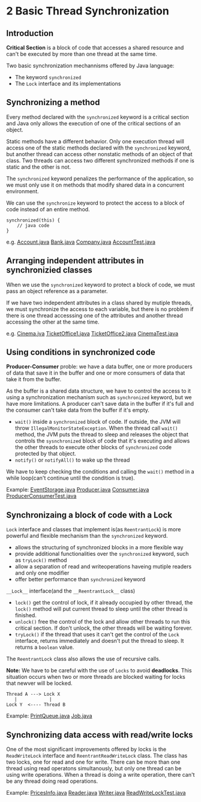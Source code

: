# 2 Basic Thread Synchronization

## Introduction

__Critical Section__ is a block of code that accesses a shared resource and can't be executed by more than one thread at the same time.

Two basic synchronization mechannisms offered by Java language:

* The keyword `synchronized`
* The `Lock` interface and its implementations

## Synchronizing a method

Every method declared with the `synchronized` keyword is a critical section and Java only allows the execution of one of the critical sections of an object.

Static methods have a different behavior.
Only one execution thread will access one of the static methods declared with the `synchronized` keyword, but another thread can access other nonstatic methods of an object of that class. Two threads can access two different synchronized methods if one is static and the other is not.

The `synchronized` keyword penalizes the performance of the application, so we must only use it on methods that modify shared data in a concurrent environment.

We can use the `synchronize` keyword to protect the access to a block of code instead of an entire method.

    synchronized(this) {
        // java code
    }

e.g. [Account.java](Account.java) [Bank.java](Bank.java) [Company.java](Company.java) [AccountTest.java](AccountTest.java)


## Arranging independent attributes in synchronizied classes

When we use the `synchronized` keyword to protect a block of code, we must pass an object reference as a parameter.

If we have two independent attributes in a class shared by mutiple threads, we must synchronize the access to each variable, but there is no problem if there is one thread accesssing one of the attributes and another thread accessing the other at the same time.

e.g. [Cinema.jva](Cinema.jva) [TicketOffice1.java](TicketOffice1.jva) [TicketOffice2.java](TicketOffice2.java) [CinemaTest.java](CinemaTest.java)


## Using conditions in synchronized code

__Producer-Consumer__ proble: we have a data buffer, one or more producers of data that save it in the buffer and one or more consumers of data that take it from the buffer.

As the buffer is a shared data structure, we have to control the access to it using a synchronization mechanism such as `synchronized` keyword, but we have more limitations.
A producer can't save data in the buffer if it's full and the consumer can't take data from the buffer if it's empty.

* `wait()` inside a `synchronized` block of code. If outside, the JVM will throw `IllegalMonitorStateException`. When the thread call `wait()` method, the JVM puts the thread to sleep and releases the object that controls the `sysnchronized` block of code that it's executing and allows the other threads to execute other blocks of `synchronized` code protected by that object.
* `notify()` or `notifyAll()` to wake up the thread

We have to keep checking the conditions and calling the `wait()` method in a while loop(can't continue until the condition is true).

Example: [EventStorage.java](EventStorage.java) [Producer.java](Producer.java) [Consumer.java](Consumer.java) [ProducerConsumerTest.java](ProducerConsumer.java)


## Synchronizaing a block of code with a Lock

`Lock` interface and classes that implement is(as `ReentrantLock`) is more powerful and flexible mechanism than the `synchronized` keyword.

* allows the structuring of synchronized blocks in a more flexible way
* provide additional functionalities over the `synchronized` keyword, such as `tryLock()` method
* allow a separation of read and writeoperations haveing mutiple readers and only one modifier
* offer better performance than `synchronized` keyword

`__Lock__` interface(and the `__ReentrantLock__` class)

* `lock()` get the control of lock, if it already occupied by other thread, the `lock()` method will put current thread to sleep until the other thread is finished.
* `unlock()` free the control of the lock and allow other threads to run this critical section. If don't unlock, the other threads will be waiting forever.
* `tryLock()` if the thread that uses it can't get the control of the `Lock` interface, returns immediately and doesn't put the thread to sleep. It returns a `boolean` value.

The `ReentrantLock` class also allows the use of recursive calls.

__Note:__ We have to be careful with the use of `Locks` to avoid __deadlocks__. This situation occurs when two or more threads are blocked waiting for locks that newver will be locked.

    Thread A ---> Lock X
       |            |
    Lock Y  <---- Thread B

Example: [PrintQueue.java](PrintQueue.java) [Job.java](Job.java)


## Synchronizing data access with read/write locks

One of the most significant improvements offered by locks is the `ReadWriteLock` interface and `ReentrantReadWriteLock` class.
The class has two locks, one for read and one for write. There can be more than one thread using read operatons simultanously, but only one thread can be using write operations. When a thread is doing a write operation, there can't be any thread doing read operations.

Example: [PricesInfo.java](PricesInfo.java) [Reader.java](Reader.java) [Writer.java](Writer.java) [ReadWriteLockTest.java](ReadWriteLockTest.java)
